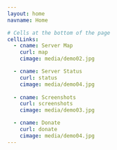```yaml
---
layout: home
navname: Home

# Cells at the bottom of the page
cellLinks:
  - cname: Server Map
    curl: map
    cimage: media/demo02.jpg

  - cname: Server Status
    curl: status
    cimage: media/demo04.jpg
    
  - cname: Screenshots
    curl: screenshots
    cimage: media/demo03.jpg

  - cname: Donate
    curl: donate
    cimage: media/demo04.jpg
---
```

